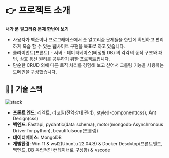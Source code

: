 # 👉 프로젝트 소개
**내가 푼 알고리즘 문제 한번에 보기**
* 사용자가 백준이나 프로그래머스에서 푼 알고리즘 문제들을 한번에 확인하고 편리하게 복습 할 수 있는 웹사이트 구현을 목표로 하고 있습니다.
* 클라이언트(프론트) - 서버 - 데이터베이스(비정형 DB) 의 각각의 동작 구조와 패턴, 상호 통신 원리를 공부하기 위한 프로젝트입니다.
* 단순한 CRUD 외에 다른 로직 처리를 경험해 보고 싶어서 크롤링 기능을 사용하는 도메인을 구상했습니다.
## 🤹‍♀️ 기술 스택  
![stack](https://github.com/DHkimgit/AlgoLog/assets/96455522/d2d27c5e-0693-46ef-978b-988df0e53301)
* **프론트 엔드**: 리엑트, 리코일(전역상태 관리), styled-component(css), Ant Design(css)
* **벡엔드**: Fastapi, pydantic(data schema), motor(mongodb Asynchronous Driver for python), beautifulsoup(크롤링)
* **데이터베이스**: MongoDB
* **개발환경**: Win 11 & wsl2(Ubuntu 22.04.3) & Docker Descktop(프론트엔드, 백엔드, DB 독립적인 컨테이너로 구성함) & vscode 
